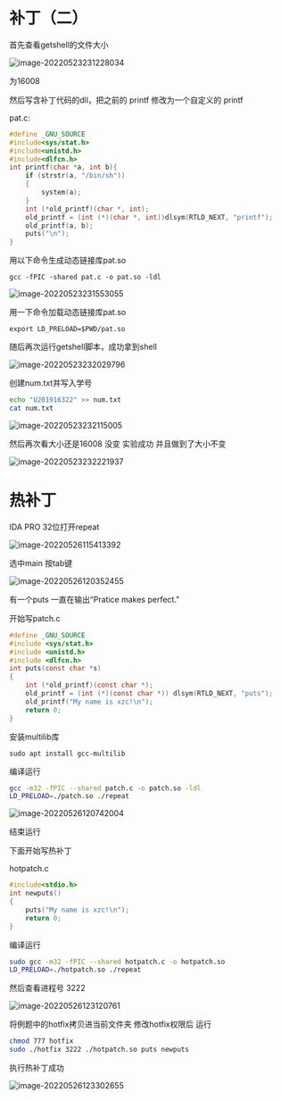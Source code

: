 # 补丁（二）

首先查看getshell的文件大小

![image-20220523231228034](README.assets/image-20220523231228034.png)

为16008

然后写含补丁代码的dll，把之前的 printf 修改为一个自定义的 printf 

pat.c:

```c
#define _GNU_SOURCE
#include<sys/stat.h>
#include<unistd.h>
#include<dlfcn.h>
int printf(char *a, int b){
    if (strstr(a, "/bin/sh"))
    {
        system(a);
    }
	int (*old_printf)(char *, int);
	old_printf = (int (*)(char *, int))dlsym(RTLD_NEXT, "printf");
	old_printf(a, b);
	puts("\n");
}
```

用以下命令生成动态链接库pat.so

`gcc -fPIC -shared pat.c -o pat.so -ldl`

![image-20220523231553055](README.assets/image-20220523231553055.png)

用一下命令加载动态链接库pat.so 

`export LD_PRELOAD=$PWD/pat.so`

随后再次运行getshell脚本，成功拿到shell 

![image-20220523232029796](README.assets/image-20220523232029796.png)

 创建num.txt并写入学号

```bash
echo "U201916322" >> num.txt
cat num.txt
```

![image-20220523232115005](README.assets/image-20220523232115005.png)

然后再次看大小还是16008 没变 实验成功 并且做到了大小不变

![image-20220523232221937](README.assets/image-20220523232221937.png)

# 热补丁

IDA PRO 32位打开repeat

![image-20220526115413392](README.assets/image-20220526115413392.png)

选中main 按tab键 

![image-20220526120352455](README.assets/image-20220526120352455.png)

有一个puts 一直在输出“Pratice makes perfect."

开始写patch.c

```c
#define _GNU_SOURCE
#include <sys/stat.h>
#include <unistd.h>
#include <dlfcn.h>
int puts(const char *s)
{
	int (*old_printf)(const char *);
	old_printf = (int (*)(const char *)) dlsym(RTLD_NEXT, "puts");
	old_printf("My name is xzc!\n");
	return 0;
}
```

安装multilib库

`sudo apt install gcc-multilib`

编译运行

```bash
gcc -m32 -fPIC --shared patch.c -o patch.so -ldl
LD_PRELOAD=./patch.so ./repeat
```

![image-20220526120742004](README.assets/image-20220526120742004.png)

结束运行

下面开始写热补丁

hotpatch.c

```c
#include<stdio.h>
int newputs()
{
	puts("My name is xzc!\n");
	return 0;
}
```

编译运行

```bash
sudo gcc -m32 -fPIC --shared hotpatch.c -o hotpatch.so
LD_PRELOAD=./hotpatch.so ./repeat
```

然后查看进程号 3222

![image-20220526123120761](README.assets/image-20220526123120761.png)

将例题中的hotfix拷贝进当前文件夹 修改hotfix权限后 运行

```bash
chmod 777 hotfix
sudo ./hotfix 3222 ./hotpatch.so puts newputs
```

执行热补丁成功

![image-20220526123302655](README.assets/image-20220526123302655.png)
